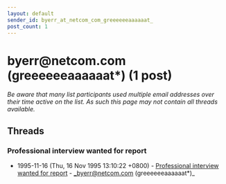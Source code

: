 ```yaml
---
layout: default
sender_id: byerr_at_netcom_com_greeeeeeaaaaaat_
post_count: 1
---
```


# byerr<span>@</span>netcom.com (greeeeeeaaaaaat*) (1 post)

_Be aware that many list participants used multiple email addresses over their time active on the list. As such this page may not contain all threads available._

## Threads

### Professional interview wanted for report
+ 1995-11-16 (Thu, 16 Nov 1995 13:10:22 +0800) - [Professional interview wanted for report](/archive/1995/11/9112edc042583372d7316344022a16e7a9efe3d8cde68d715866a69d9b3ae1dc) - _byerr@netcom.com (greeeeeeaaaaaat*)_

